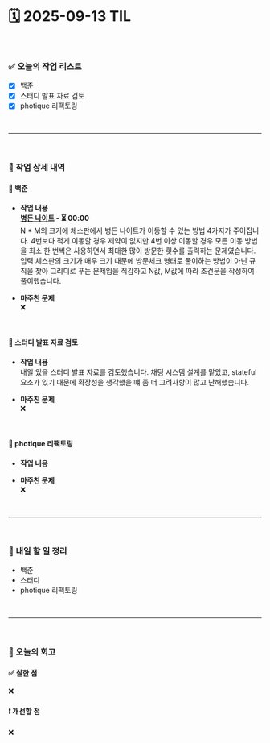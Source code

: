 # 🗓️ 2025-09-13 TIL

<br>

### ✅ 오늘의 작업 리스트  
- [x] 백준
- [x] 스터디 발표 자료 검토
- [x] photique 리팩토링

<br>

---

<br>

### 📌 작업 상세 내역  

#### 🔹 백준
- **작업 내용**<br>
**[병든 나이트](https://www.acmicpc.net/problem/1783) - ⏳ 00:00**<br>
N * M의 크기에 체스판에서 병든 나이트가 이동할 수 있는 방법 4가지가 주어집니다. 4번보다 적게 이동할 경우 제약이 없지만 4번 이상 이동할 경우 모든 이동 방법을 최소 한 번씩은 사용하면서 최대한 많이 방문한 횟수를 출력하는 문제였습니다. 입력 체스판의 크기가 매우 크기 때문에 방문체크 형태로 풀이하는 방법이 아닌 규칙을 찾아 그리디로 푸는 문제임을 직감하고 N값, M값에 따라 조건문을 작성하여 풀이했습니다.

- **마주친 문제**<br>
❌

<br>

#### 🔹 스터디 발표 자료 검토
- **작업 내용**<br>
내일 있을 스터디 발표 자료를 검토했습니다. 채팅 시스템 설계를 맡았고, stateful 요소가 있기 때문에 확장성을 생각했을 떄 좀 더 고려사항이 많고 난해했습니다.

- **마주친 문제**<br>
❌

<br>

#### 🔹 photique 리팩토링 
- **작업 내용**<br>


- **마주친 문제**<br>
❌

<br>

---

<br>

### 🚀 내일 할 일 정리  

- 백준
- 스터디
- photique 리팩토링

<br>

---

<br>

### 🧐 오늘의 회고  

#### ✅ 잘한 점
❌

#### ❗ 개선할 점
❌

<br><br><br>